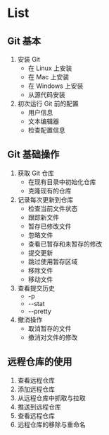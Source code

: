 # List

## Git 基本
1. 安装 Git
	- 在 Linux 上安装
	- 在 Mac 上安装
	- 在 Windows 上安装
	- 从源代码安装
2. 初次运行 Git 前的配置
	- 用户信息
	- 文本编辑器
	- 检查配置信息

## Git 基础操作
1. 获取 Git 仓库
	- 在现有目录中初始化仓库
	- 克隆现有的仓库
2. 记录每次更新到仓库
	- 检查当前文件状态
	- 跟踪新文件
	- 暂存已修改文件
	- 忽略文件
	- 查看已暂存和未暂存的修改
	- 提交更新
	- 跳过使用暂存区域
	- 移除文件
	- 移动文件
3. 查看提交历史
	- -p
	- --stat
	- --pretty
4. 撤消操作
	- 取消暂存的文件
	- 撤消对文件的修改



## 远程仓库的使用
1. 查看远程仓库
2. 添加远程仓库
2. 从远程仓库中抓取与拉取
2. 推送到远程仓库
2. 查看远程仓库
2. 远程仓库的移除与重命名
